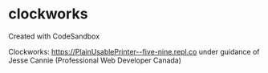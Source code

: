 # clockworks
Created with CodeSandbox

Clockworks: https://PlainUsablePrinter--five-nine.repl.co under guidance of Jesse Cannie (Professional Web Developer Canada)
